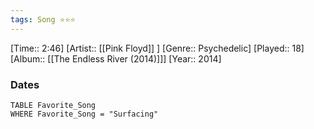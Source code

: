 ```yaml
---
tags: Song ⭐⭐⭐ 
---
```

[Time:: 2:46]
[Artist:: [[Pink Floyd]] ]
[Genre:: Psychedelic]
[Played:: 18]
[Album:: [[The Endless River (2014)]]]
[Year:: 2014]
### Dates
````dataview
TABLE Favorite_Song
WHERE Favorite_Song = "Surfacing"
````